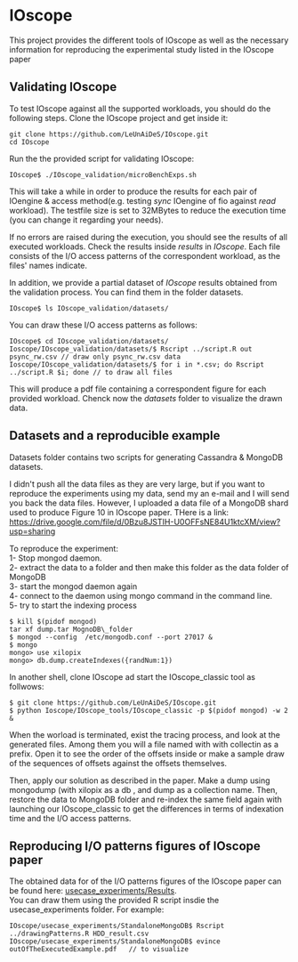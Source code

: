 # IOscope
This project provides the different tools of IOscope as well as the necessary information for reproducing the experimental study listed in the IOscope paper 


## Validating IOscope
To test IOscope against all the supported workloads, you should do the following steps. 
Clone the IOscope project and get inside it: 
```
git clone https://github.com/LeUnAiDeS/IOscope.git
cd IOscope
```

Run the the provided script for validating IOscope: 
```
IOscope$ ./IOscope_validation/microBenchExps.sh
```
This will take a while in order to produce the results for each pair of IOengine & access method(e.g. testing *sync* IOengine of fio against *read* workload). The testfile size is set to 32MBytes to reduce the execution time (you can change it regarding your needs).


If no errors are raised during the execution, you should see the results of all executed workloads. Check the results 
inside *results* in *IOscope*. Each file consists of the I/O access patterns of the correspondent workload, as the files' names indicate. 

In addition, we provide a partial dataset of *IOscope* results obtained from the validation process. 
You can find them in the folder datasets.
```
IOscope$ ls IOscope_validation/datasets/
```
You can draw these I/O access patterns as follows:
```
IOscope$ cd IOscope_validation/datasets/
Ioscope/IOscope_validation/datasets/$ Rscript ../script.R out psync_rw.csv // draw only psync_rw.csv data
Ioscope/IOscope_validation/datasets/$ for i in *.csv; do Rscript ../script.R $i; done // to draw all files
```
This will produce a pdf file containing a correspondent figure for each provided workload.
Chenck now the *datasets* folder to visualize the drawn data.


## Datasets and a reproducible example 

Datasets folder contains two scripts for generating Cassandra & MongoDB datasets. 

I didn't push all the  data files as they are very large, but if you want to 
reproduce the experiments using my data, send my an e-mail and I will send you back the data files. 
However, I uploaded a data file of a MongoDB shard used to produce Figure 10 in IOscope paper.
THere is a link: https://drive.google.com/file/d/0Bzu8JSTIH-U0OFFsNE84U1ktcXM/view?usp=sharing

To reproduce the experiment:  <br />
1- Stop mongod daemon.   <br />
2- extract the data to a folder and then make this folder as the data folder of MongoDB  <br />
3- start the mongod daemon again  <br />
4- connect to the daemon using mongo command in the command line.  <br />
5- try to start the indexing process  <br />

```
$ kill $(pidof mongod)
tar xf dump.tar MognoDB\_folder
$ mongod --config  /etc/mongodb.conf --port 27017 &
$ mongo
mongo> use xilopix
mongo> db.dump.createIndexes({randNum:1})
```
In another shell, clone IOscope ad start the IOscope\_classic tool as follwows: 

```
$ git clone https://github.com/LeUnAiDeS/IOscope.git
$ python Ioscope/IOscope_tools/IOscope_classic -p $(pidof mongod) -w 2 & 
```

When the worload is terminated, exist the tracing process, and look at the generated files. Among them you will a file named with with collectin as a prefix. Open it to see the order of the offsets inside or make a sample draw of the sequences of offsets against the offsets themselves. 

Then, apply our solution as described in the paper. Make a dump using mongodump (with xilopix as a db , and dump as a collection name. Then, restore the data to MongoDB folder and re-index the same field again with launching our IOscope\_classic 
to get the differences in terms of indexation time and the I/O access patterns.



## Reproducing I/O patterns figures of IOscope paper

The obtained data for of the I/O patterns figures of the IOscope paper can be found here: [usecase\_experiments/Results](usecase\_experiments/Results/). <br /> You can draw them using the provided R script insdie the usecase\_experiments folder. For example: 

```
IOscope/usecase_experiments/StandaloneMongoDB$ Rscript ../drawingPatterns.R HDD_result.csv   
IOscope/usecase_experiments/StandaloneMongoDB$ evince outOfTheExecutedExample.pdf   // to visualize 
```

